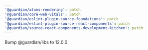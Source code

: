 ```yaml
---
'@guardian/atoms-rendering': patch
'@guardian/core-web-vitals': patch
'@guardian/eslint-plugin-source-foundations': patch
'@guardian/eslint-plugin-source-react-components': patch
'@guardian/source-react-components-development-kitchen': patch
---
```


Bump @guardian/libs to 12.0.0
